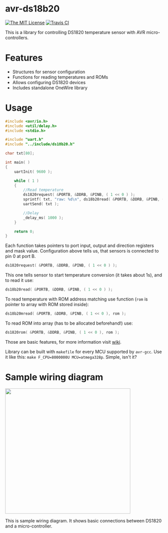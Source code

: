 # avr-ds18b20

[![The MIT License](https://img.shields.io/badge/license-MIT-orange.svg?style=flat-square)](http://opensource.org/licenses/MIT) [![Travis CI](https://img.shields.io/travis/Jacajack/avr-ds18b20.svg?style=flat-square)](https://travis-ci.org/Jacajack/avr-ds18b20)

This is a library for controlling DS1820 temperature sensor with AVR micro-controllers.

# Features
 - Structures for sensor configuration
 - Functions for reading temperatures and ROMs
 - Allows configuring DS1820 devices
 - Includes standalone OneWire library

# Usage

```c
#include <avr/io.h>
#include <util/delay.h>
#include <stdio.h>

#include "uart.h"
#include "../include/ds18b20.h"

char txt[80];

int main( )
{
	uartInit( 9600 );

	while ( 1 )
	{
		//Read temperature
		ds1820request( &PORTB, &DDRB, &PINB, ( 1 << 0 ) );
		sprintf( txt, "raw: %d\n", ds18b20read( &PORTB, &DDRB, &PINB, ( 1 << 0 ) ) );
		uartSend( txt );

		//Delay
		_delay_ms( 1000 );
	}

	return 0;
}
```

Each function takes pointers to port input, output and direction registers and mask value. Configuration above tells us, that sensors is connected to pin 0 at port B.

```c
ds1820request( &PORTB, &DDRB, &PINB, ( 1 << 0 ) );
```

This one tells sensor to start temperature conversion (it takes about 1s), and to read it use:

```c
ds18b20read( &PORTB, &DDRB, &PINB, ( 1 << 0 ) );
```

To read temperature with ROM address matching use function (`rom` is pointer to array with ROM stored inside):

```c
ds18b20mread( &PORTB, &DDRB, &PINB, ( 1 << 0 ), rom );
```

To read ROM into array (has to be allocated beforehand!) use:

```c
ds1820rom( &PORTB, &DDRB, &PINB, ( 1 << 0 ), rom );
```

Those are basic features, for more information visit [wiki](https://github.com/Jacajack/avr-dallas1820/wiki).

Library can be built with `makefile` for every MCU supported by `avr-gcc`.
Use it like this: `make F_CPU=8000000U MCU=atmega328p`. Simple, isn't it?

# Sample wiring diagram
<img src="http://i.imgur.com/hVe0f9P.png" height=400px></img>

This is sample wiring diagram. It shows basic connections between DS1820 and a micro-controller.
